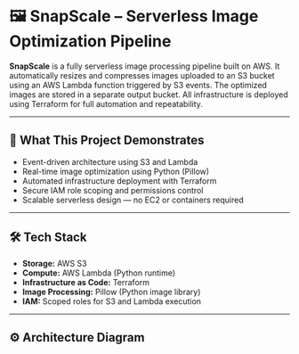 # 🖼️ SnapScale – Serverless Image Optimization Pipeline

**SnapScale** is a fully serverless image processing pipeline built on AWS. It automatically resizes and compresses images uploaded to an S3 bucket using an AWS Lambda function triggered by S3 events. The optimized images are stored in a separate output bucket. All infrastructure is deployed using Terraform for full automation and repeatability.

---

## 🧠 What This Project Demonstrates

- Event-driven architecture using S3 and Lambda
- Real-time image optimization using Python (Pillow)
- Automated infrastructure deployment with Terraform
- Secure IAM role scoping and permissions control
- Scalable serverless design — no EC2 or containers required

---

## 🛠️ Tech Stack

- **Storage:** AWS S3
- **Compute:** AWS Lambda (Python runtime)
- **Infrastructure as Code:** Terraform
- **Image Processing:** Pillow (Python image library)
- **IAM:** Scoped roles for S3 and Lambda execution

---

## ⚙️ Architecture Diagram


